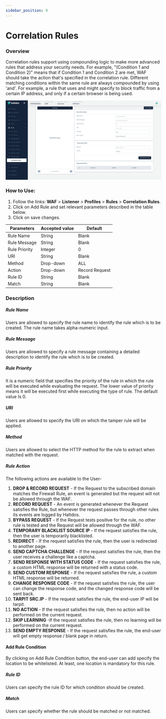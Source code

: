 ```yaml
---
sidebar_position: 9
---
```

# Correlation Rules
   
### Overview 
   
Correlation rules support using compounding logic to make more advanced rules that address your security needs. For example, "(Condition 1 and Condition 2)" means that if Condition 1 and Condition 2 are met, WAF should take the action that's specified in the correlation rule. Different matching conditions within the same rule are always compounded by using 'and'. For example, a rule that uses and might specify to block traffic from a certain IP address, and only if a certain browser is being used. 
   
![Correlation Rule](/img/waf/v2/correlation_rule.png)
   
### How to Use:
1. Follow the links: **WAF** > **Listener** > **Profiles** > **Rules** > **Correlation Rules**.
2. Click on Add Rule and set relevant parameters described in the table below.
3. Click on save changes.
   

| Parameters    | Accepted value |  Default       |
|---------------|----------------|----------------|
| Rule Name     | String         | Blank          |
| Rule Message  | String         | Blank          |
| Rule Priority | Integer        | 0              |
| URI           | String         | Blank          |
| Method        | Drop-down      | ALL            |
| Action        | Drop-down      | Record Request |
| Rule ID       | String         | Blank          |
| Match         | String         | Blank          |
   


   
### Description

##### **Rule Name**
Users are allowed to specify the rule name to identify the rule which is to be created. The rule name takes alpha-numeric input.

##### **Rule Message**
Users are allowed to specify a rule message containing a detailed description to identify the rule which is to be created.

##### **Rule Priority**
It is a numeric field that specifies the priority of the rule in which the rule will be executed while evaluating the request. The lower value of priority means it will be executed first while executing the type of rule. The default value Is 0. 

##### **URI**
Users are allowed to specify the URI on which the tamper rule will be applied.

##### **Method**
Users are allowed to select the HTTP method for the rule to extract when matched with the request.

##### **Rule Action**
The following actions are available to the User-
   
1. **DROP & RECORD REQUEST** - If the Request to the subscribed domain matches the Firewall Rule, an event is generated but the request will not be allowed through the WAF.
2. **RECORD REQUEST** - An event is generated whenever the Request satisfies the Rule, but whenever the request passes through other rules its events are logged by Haltdos.
3. **BYPASS REQUEST** - If the Request tests positive for the rule, no other rule is tested and the Request will be allowed through the WAF.
4. **TEMPORARY BLACKLIST SOURCE IP** - If the request satisfies the rule, then the user is temporarily blacklisted.
5. **REDIRECT** - If the request satisfies the rule, then the user is redirected to another page.
6. **SEND CAPTCHA CHALLENGE** - If the request satisfies the rule, then the user receives a challenge like a captcha.
7. **SEND RESPONSE WITH STATUS CODE** - If the request satisfies the rule, a custom HTML response will be returned with a status code.
8. **SEND CUSTOM RESPONSE** - If the request satisfies the rule, a custom HTML response will be returned.
9. **CHANGE RESPONSE CODE** - If the request satisfies the rule, the user can change the response code, and the changed response code will be sent back.
10. **TARPIT SRC.IP** - If the request satisfies the rule, the end-user IP will be tarpit.
11. **NO ACTION** - If the request satisfies the rule, then no action will be performed on the current request.
12. **SKIP LEARNING** -If the request satisfies the rule, then no learning will be performed on the current request.
13. **SEND EMPTY RESPONSE** - If the request satisfies the rule, the end-user will get empty response / blank page in return.

#### **Add Rule Condition**
By clicking on Add Rule Condition button, the end-user can add specify the location to be whitelisted. At least, one location is mandatory for this rule. 

##### **Rule ID**
Users can specify the rule ID for which condition should be created. 

##### **Match**
Users can specify whether the rule should be matched or not matched. 